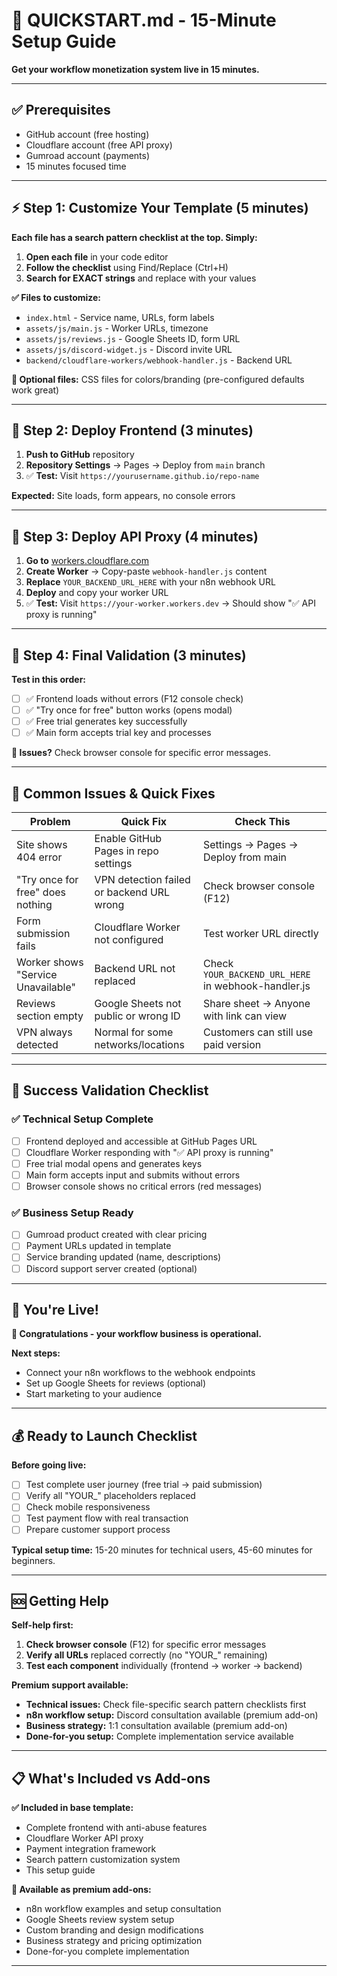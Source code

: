 # 🚀 QUICKSTART.md - 15-Minute Setup Guide

**Get your workflow monetization system live in 15 minutes.**

---

## ✅ Prerequisites 
- GitHub account (free hosting)
- Cloudflare account (free API proxy)  
- Gumroad account (payments)
- 15 minutes focused time

---

## ⚡ Step 1: Customize Your Template (5 minutes)

**Each file has a search pattern checklist at the top. Simply:**
1. **Open each file** in your code editor
2. **Follow the checklist** using Find/Replace (Ctrl+H) 
3. **Search for EXACT strings** and replace with your values

**✅ Files to customize:**
- `index.html` - Service name, URLs, form labels
- `assets/js/main.js` - Worker URLs, timezone  
- `assets/js/reviews.js` - Google Sheets ID, form URL
- `assets/js/discord-widget.js` - Discord invite URL
- `backend/cloudflare-workers/webhook-handler.js` - Backend URL

**📝 Optional files:** CSS files for colors/branding (pre-configured defaults work great)

---

## 🚀 Step 2: Deploy Frontend (3 minutes)

1. **Push to GitHub** repository
2. **Repository Settings** → Pages → Deploy from `main` branch  
3. ✅ **Test:** Visit `https://yourusername.github.io/repo-name`

**Expected:** Site loads, form appears, no console errors

---

## 🔗 Step 3: Deploy API Proxy (4 minutes)

1. **Go to** [workers.cloudflare.com](https://workers.cloudflare.com)
2. **Create Worker** → Copy-paste `webhook-handler.js` content
3. **Replace** `YOUR_BACKEND_URL_HERE` with your n8n webhook URL
4. **Deploy** and copy your worker URL
5. ✅ **Test:** Visit `https://your-worker.workers.dev` → Should show "✅ API proxy is running"

---

## 🧪 Step 4: Final Validation (3 minutes)

**Test in this order:**
- [ ] ✅ Frontend loads without errors (F12 console check)
- [ ] ✅ "Try once for free" button works (opens modal)
- [ ] ✅ Free trial generates key successfully  
- [ ] ✅ Main form accepts trial key and processes

**🚨 Issues?** Check browser console for specific error messages.

---

## 🚨 Common Issues & Quick Fixes

| Problem | Quick Fix | Check This |
|---------|-----------|------------|
| Site shows 404 error | Enable GitHub Pages in repo settings | Settings → Pages → Deploy from main |
| "Try once for free" does nothing | VPN detection failed or backend URL wrong | Check browser console (F12) |
| Form submission fails | Cloudflare Worker not configured | Test worker URL directly |
| Worker shows "Service Unavailable" | Backend URL not replaced | Check `YOUR_BACKEND_URL_HERE` in webhook-handler.js |
| Reviews section empty | Google Sheets not public or wrong ID | Share sheet → Anyone with link can view |
| VPN always detected | Normal for some networks/locations | Customers can still use paid version |

---

## 🔧 Success Validation Checklist

### ✅ Technical Setup Complete
- [ ] Frontend deployed and accessible at GitHub Pages URL
- [ ] Cloudflare Worker responding with "✅ API proxy is running"
- [ ] Free trial modal opens and generates keys
- [ ] Main form accepts input and submits without errors
- [ ] Browser console shows no critical errors (red messages)

### ✅ Business Setup Ready
- [ ] Gumroad product created with clear pricing
- [ ] Payment URLs updated in template
- [ ] Service branding updated (name, descriptions)
- [ ] Discord support server created (optional)

---

## 🎯 You're Live! 

**🎉 Congratulations - your workflow business is operational.**

**Next steps:**
- Connect your n8n workflows to the webhook endpoints
- Set up Google Sheets for reviews (optional)
- Start marketing to your audience

---

## 💰 Ready to Launch Checklist

**Before going live:**
- [ ] Test complete user journey (free trial → paid submission)
- [ ] Verify all "YOUR_" placeholders replaced
- [ ] Check mobile responsiveness 
- [ ] Test payment flow with real transaction
- [ ] Prepare customer support process

**Typical setup time:** 15-20 minutes for technical users, 45-60 minutes for beginners.

---

## 🆘 Getting Help

**Self-help first:**
1. **Check browser console** (F12) for specific error messages
2. **Verify all URLs** replaced correctly (no "YOUR_" remaining)
3. **Test each component** individually (frontend → worker → backend)

**Premium support available:**
- **Technical issues:** Check file-specific search pattern checklists first
- **n8n workflow setup:** Discord consultation available (premium add-on)
- **Business strategy:** 1:1 consultation available (premium add-on)
- **Done-for-you setup:** Complete implementation service available

---

## 📋 What's Included vs Add-ons

**✅ Included in base template:**
- Complete frontend with anti-abuse features
- Cloudflare Worker API proxy
- Payment integration framework
- Search pattern customization system
- This setup guide

**💎 Available as premium add-ons:**
- n8n workflow examples and setup consultation
- Google Sheets review system setup
- Custom branding and design modifications  
- Business strategy and pricing optimization
- Done-for-you complete implementation

---
